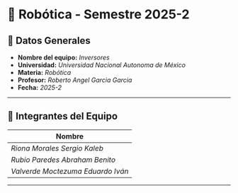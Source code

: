 # 🤖 **Robótica - Semestre 2025-2**

## 📌 **Datos Generales**
- **Nombre del equipo:** _Inversores_
- **Universidad:** _Universidad Nacional Autonoma de México_
- **Materia:** _Robótica_
- **Profesor:** _Roberto Angel Garcia Garcia_
- **Fecha:** _2025-2_

---

## 👥 **Integrantes del Equipo**
| Nombre        | 
|--------------|
| _Riona Morales Sergio Kaleb_ |
| _Rubio Paredes Abraham Benito_ |
| _Valverde Moctezuma Eduardo Iván_ | 

---
